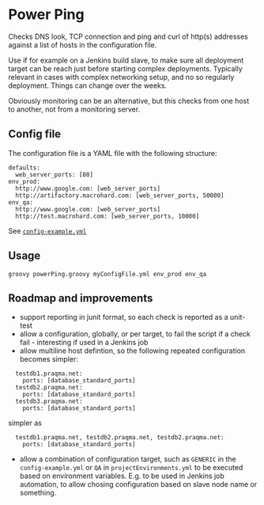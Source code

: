 # Power Ping

Checks DNS look, TCP connection and ping and curl of http(s) addresses against a list of hosts in the configuration file.

Use if for example on a Jenkins build slave, to make sure all deployment target can be reach just before starting complex deployments. Typically relevant in cases with complex networking setup, and no so regularly deployment. Things can change over the weeks.

Obviously monitoring can be an alternative, but this checks from one host to another, not from a monitoring server.

## Config file

The configuration file is a YAML file with the following structure: 

```
defaults:
  web_server_ports: [80] 
env_prod:
  http://www.google.com: [web_server_ports]
  http://artifactory.macrohard.com: [web_server_ports, 50000]
env_qa:
  http://www.google.com: [web_server_ports]
  http://test.macrohard.com: [web_server_ports, 10000]
```

See [`config-example.yml`](config-example.yml)

## Usage

`groovy powerPing.groovy myConfigFile.yml env_prod env_qa`


## Roadmap and improvements

* support reporting in junit format, so each check is reported as a unit-test
* allow a configuration, globally, or per target, to fail the script if a check fail - interesting if used in a Jenkins job
* allow multiline host defintion, so the following repeated configuration becomes simpler:
```
  testdb1.praqma.net:
    ports: [database_standard_ports]
  testdb2.praqma.net:
    ports: [database_standard_ports]
  testdb3.praqma.net:
    ports: [database_standard_ports]
```
simpler as
```
  testdb1.praqma.net, testdb2.praqma.net, testdb2.praqma.net:
    ports: [database_standard_ports]
```
* allow a combination of configuration target, such as `GENERIC` in the `config-example.yml` or `QA` in `projectEnvironments.yml` to be executed based on environment variables. E.g. to be used in Jenkins job automation, to allow chosing configuration based on slave node name or something.


